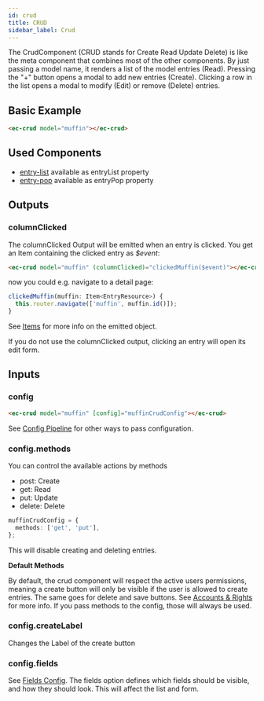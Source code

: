 ```yaml
---
id: crud
title: CRUD
sidebar_label: Crud
---
```


<!-- ![crud](../../static/img/crud.png) -->

The CrudComponent (CRUD stands for Create Read Update Delete) is like the meta component that combines most of the other components. By just passing a model name, it renders a list of the model entries (Read). Pressing the "+" button opens a modal to add new entries (Create). Clicking a row in the list opens a modal to modify (Edit) or remove (Delete) entries.

## Basic Example

```html
<ec-crud model="muffin"></ec-crud>
```

## Used Components

- [entry-list](entry-list.component.md) available as entryList property
- [entry-pop](entry-pop.component.md) available as entryPop property

## Outputs

### columnClicked

The columnClicked Output will be emitted when an entry is clicked. You get an Item containing the clicked entry as _$event_:

```html
<ec-crud model="muffin" (columnClicked)="clickedMuffin($event)"></ec-crud>
```

now you could e.g. navigate to a detail page:

```ts
clickedMuffin(muffin: Item<EntryResource>) {
  this.router.navigate(['muffin', muffin.id()]);
}
```

See [Items](../core-concepts/items.md) for more info on the emitted object.

If you do not use the columnClicked output, clicking an entry will open its edit form.

## Inputs

### config

```html
<ec-crud model="muffin" [config]="muffinCrudConfig"></ec-crud>
```

See [Config Pipeline](../core-concepts/config-pipeline.md) for other ways to pass configuration.

### config.methods

You can control the available actions by methods

- post: Create
- get: Read
- put: Update
- delete: Delete

```ts
muffinCrudConfig = {
  methods: ['get', 'put'],
};
```

This will disable creating and deleting entries.

**Default Methods**

By default, the crud component will respect the active users permissions, meaning a create button will only be visible if the user is allowed to create entries. The same goes for delete and save buttons. See [Accounts & Rights](../core-concepts/accounts) for more info. If you pass methods to the config, those will always be used.

### config.createLabel

Changes the Label of the create button

### config.fields

See [Fields Config](../core-concepts/config-options.md).
The fields option defines which fields should be visible, and how they should look. This will affect the list and form.
